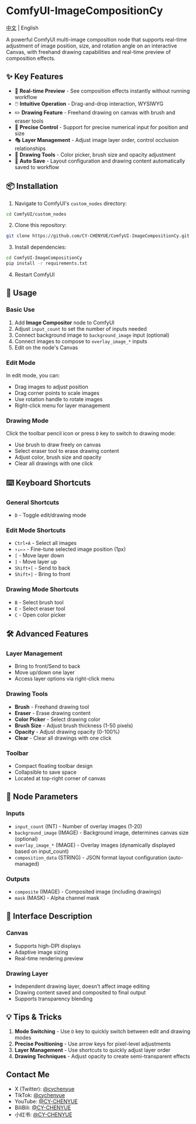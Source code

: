 # ComfyUI-ImageCompositionCy

[中文](./README.md) | English

A powerful ComfyUI multi-image composition node that supports real-time adjustment of image position, size, and rotation angle on an interactive Canvas, with freehand drawing capabilities and real-time preview of composition effects.

## ✨ Key Features

- 🎨 **Real-time Preview** - See composition effects instantly without running workflow
- 🖱️ **Intuitive Operation** - Drag-and-drop interaction, WYSIWYG
- ✏️ **Drawing Feature** - Freehand drawing on canvas with brush and eraser tools
- 📐 **Precise Control** - Support for precise numerical input for position and size
- 🎭 **Layer Management** - Adjust image layer order, control occlusion relationships
- 🎨 **Drawing Tools** - Color picker, brush size and opacity adjustment
- 💾 **Auto Save** - Layout configuration and drawing content automatically saved to workflow

## 📦 Installation

1. Navigate to ComfyUI's `custom_nodes` directory:
```bash
cd ComfyUI/custom_nodes
```

2. Clone this repository:
```bash
git clone https://github.com/CY-CHENYUE/ComfyUI-ImageCompositionCy.git
```

3. Install dependencies:
```bash
cd ComfyUI-ImageCompositionCy
pip install -r requirements.txt
```

4. Restart ComfyUI

## 🎯 Usage

### Basic Use

1. Add **Image Compositor** node to ComfyUI
2. Adjust `input_count` to set the number of inputs needed
3. Connect background image to `background_image` input (optional)
4. Connect images to compose to `overlay_image_*` inputs
5. Edit on the node's Canvas

### Edit Mode
In edit mode, you can:
- Drag images to adjust position
- Drag corner points to scale images
- Use rotation handle to rotate images
- Right-click menu for layer management

### Drawing Mode
Click the toolbar pencil icon or press `D` key to switch to drawing mode:
- Use brush to draw freely on canvas
- Select eraser tool to erase drawing content
- Adjust color, brush size and opacity
- Clear all drawings with one click

## ⌨️ Keyboard Shortcuts

### General Shortcuts
- `D` - Toggle edit/drawing mode

### Edit Mode Shortcuts
- `Ctrl+A` - Select all images
- `↑↓←→` - Fine-tune selected image position (1px)
- `[` - Move layer down
- `]` - Move layer up
- `Shift+[` - Send to back
- `Shift+]` - Bring to front

### Drawing Mode Shortcuts
- `B` - Select brush tool
- `E` - Select eraser tool
- `C` - Open color picker

## 🛠️ Advanced Features

### Layer Management
- Bring to front/Send to back
- Move up/down one layer
- Access layer options via right-click menu

### Drawing Tools
- **Brush** - Freehand drawing tool
- **Eraser** - Erase drawing content
- **Color Picker** - Select drawing color
- **Brush Size** - Adjust brush thickness (1-50 pixels)
- **Opacity** - Adjust drawing opacity (0-100%)
- **Clear** - Clear all drawings with one click

### Toolbar
- Compact floating toolbar design
- Collapsible to save space
- Located at top-right corner of canvas

## 📖 Node Parameters

### Inputs
- `input_count` (INT) - Number of overlay images (1-20)
- `background_image` (IMAGE) - Background image, determines canvas size (optional)
- `overlay_image_*` (IMAGE) - Overlay images (dynamically displayed based on input_count)
- `composition_data` (STRING) - JSON format layout configuration (auto-managed)

### Outputs
- `composite` (IMAGE) - Composited image (including drawings)
- `mask` (MASK) - Alpha channel mask

## 🎨 Interface Description

### Canvas
- Supports high-DPI displays
- Adaptive image sizing
- Real-time rendering preview

### Drawing Layer
- Independent drawing layer, doesn't affect image editing
- Drawing content saved and composited to final output
- Supports transparency blending

## 💡 Tips & Tricks

1. **Mode Switching** - Use `D` key to quickly switch between edit and drawing modes
2. **Precise Positioning** - Use arrow keys for pixel-level adjustments
3. **Layer Management** - Use shortcuts to quickly adjust layer order
4. **Drawing Techniques** - Adjust opacity to create semi-transparent effects

## Contact Me

- X (Twitter): [@cychenyue](https://x.com/cychenyue)
- TikTok: [@cychenyue](https://www.tiktok.com/@cychenyue)
- YouTube: [@CY-CHENYUE](https://www.youtube.com/@CY-CHENYUE)
- BiliBili: [@CY-CHENYUE](https://space.bilibili.com/402808950)
- 小红书: [@CY-CHENYUE](https://www.xiaohongshu.com/user/profile/6360e61f000000001f01bda0)